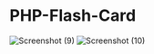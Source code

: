 # PHP-Flash-Card
![Screenshot (9)](https://github.com/Utsav-Khanal/PHP-Flash-Card/assets/100432431/87e31344-1436-4e92-88bc-74d551d06345)
![Screenshot (10)](https://github.com/Utsav-Khanal/PHP-Flash-Card/assets/100432431/801b84e1-2bff-46c5-a549-390ad20dc909)

